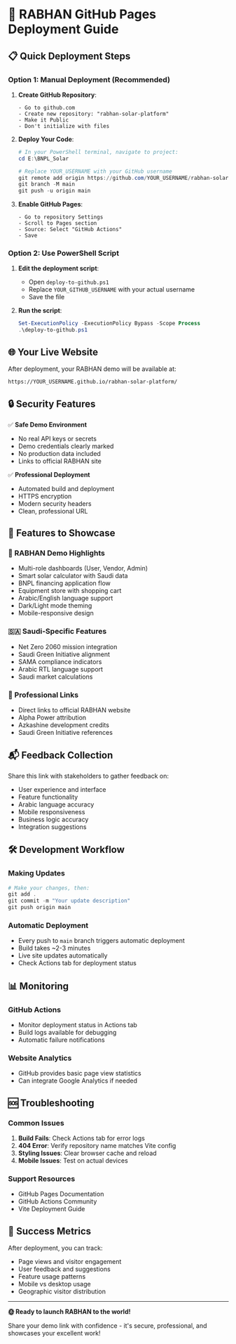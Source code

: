 # 🚀 RABHAN GitHub Pages Deployment Guide

## 📋 **Quick Deployment Steps**

### **Option 1: Manual Deployment (Recommended)**

1. **Create GitHub Repository**:
   ```
   - Go to github.com
   - Create new repository: "rabhan-solar-platform"
   - Make it Public
   - Don't initialize with files
   ```

2. **Deploy Your Code**:
   ```powershell
   # In your PowerShell terminal, navigate to project:
   cd E:\BNPL_Solar
   
   # Replace YOUR_USERNAME with your GitHub username
   git remote add origin https://github.com/YOUR_USERNAME/rabhan-solar-platform.git
   git branch -M main
   git push -u origin main
   ```

3. **Enable GitHub Pages**:
   ```
   - Go to repository Settings
   - Scroll to Pages section
   - Source: Select "GitHub Actions"
   - Save
   ```

### **Option 2: Use PowerShell Script**

1. **Edit the deployment script**:
   - Open `deploy-to-github.ps1`
   - Replace `YOUR_GITHUB_USERNAME` with your actual username
   - Save the file

2. **Run the script**:
   ```powershell
   Set-ExecutionPolicy -ExecutionPolicy Bypass -Scope Process
   .\deploy-to-github.ps1
   ```

## 🌐 **Your Live Website**

After deployment, your RABHAN demo will be available at:
```
https://YOUR_USERNAME.github.io/rabhan-solar-platform/
```

## 🔒 **Security Features**

✅ **Safe Demo Environment**
- No real API keys or secrets
- Demo credentials clearly marked
- No production data included
- Links to official RABHAN site

✅ **Professional Deployment**
- Automated build and deployment
- HTTPS encryption
- Modern security headers
- Clean, professional URL

## 📱 **Features to Showcase**

### **🌟 RABHAN Demo Highlights**
- Multi-role dashboards (User, Vendor, Admin)
- Smart solar calculator with Saudi data
- BNPL financing application flow
- Equipment store with shopping cart
- Arabic/English language support
- Dark/Light mode theming
- Mobile-responsive design

### **🇸🇦 Saudi-Specific Features**
- Net Zero 2060 mission integration
- Saudi Green Initiative alignment
- SAMA compliance indicators
- Arabic RTL language support
- Saudi market calculations

### **🔗 Professional Links**
- Direct links to official RABHAN website
- Alpha Power attribution
- Azkashine development credits
- Saudi Green Initiative references

## 📬 **Feedback Collection**

Share this link with stakeholders to gather feedback on:
- User experience and interface
- Feature functionality
- Arabic language accuracy
- Mobile responsiveness
- Business logic accuracy
- Integration suggestions

## 🛠 **Development Workflow**

### **Making Updates**
```powershell
# Make your changes, then:
git add .
git commit -m "Your update description"
git push origin main
```

### **Automatic Deployment**
- Every push to `main` branch triggers automatic deployment
- Build takes ~2-3 minutes
- Live site updates automatically
- Check Actions tab for deployment status

## 📊 **Monitoring**

### **GitHub Actions**
- Monitor deployment status in Actions tab
- Build logs available for debugging
- Automatic failure notifications

### **Website Analytics**
- GitHub provides basic page view statistics
- Can integrate Google Analytics if needed

## 🆘 **Troubleshooting**

### **Common Issues**
1. **Build Fails**: Check Actions tab for error logs
2. **404 Error**: Verify repository name matches Vite config
3. **Styling Issues**: Clear browser cache and reload
4. **Mobile Issues**: Test on actual devices

### **Support Resources**
- GitHub Pages Documentation
- GitHub Actions Community
- Vite Deployment Guide

## 🎯 **Success Metrics**

After deployment, you can track:
- Page views and visitor engagement
- User feedback and suggestions
- Feature usage patterns
- Mobile vs desktop usage
- Geographic visitor distribution

---

**🌞 Ready to launch RABHAN to the world!**

Share your demo link with confidence - it's secure, professional, and showcases your excellent work!
